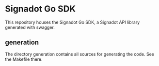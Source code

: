 # Signadot Go SDK

This repository houses the Signadot Go SDK, a Signadot API library
generated with swagger.



## generation

The directory generation contains all sources for generating the code.
See the Makefile there.



